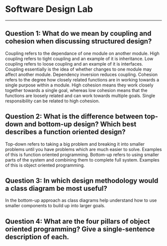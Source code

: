 # Software Design Lab

---

## Question 1: What do we mean by coupling and cohesion when discussing structured design?
Coupling refers to the dependance of one module on another module. High coupling refers to tight coupling and an example of it is inheritance. Low coupling refers to loose coupling and an example of it is interfaces. Coupling essentially is the idea of whether changes to one module may affect another module. Dependency inversion reduces coupling.
Cohesion refers to the degree how closely related functions are in working towards a single purpose within a module. High cohesion means they work closely together towards a single goal, whereas low cohesion means that the functions are loosely related and can work towards multiple goals. Single responsibility can be related to high cohesion.

## Question 2: What is the difference between top-down and bottom-up design? Which best describes a function oriented design?
Top-down refers to taking a big problem and breaking it into smaller problems until you have problems which are much easier to solve. Examples of this is function oriented programming.
Bottom-up refers to using smaller parts of the system and combining them to complete full system. Examples of this is object oriented programming.

## Question 3: In which design methodology would a class diagram be most useful?
In the bottom-up approach as class diagrams help understand how to use smaller components to build up into larger goals.

## Question 4: What are the four pillars of object oriented programming? Give a single-sentence description of each.
